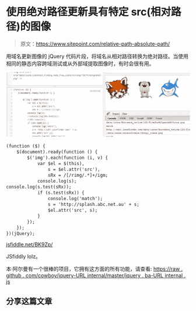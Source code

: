 # 使用绝对路径更新具有特定 src(相对路径)的图像

> 原文：<https://www.sitepoint.com/relative-path-absolute-path/>

用域名更新图像的 jQuery 代码片段，将域名从相对路径转换为绝对路径。当使用相同的静态内容跨域测试或从外部域提取图像时，有时会很有用。

[![replace-url-absolutw](img/b90d70a2d3f4af518cde71ba95e7d655.png)](https://jsfiddle.net/BK9Zp/)

```
(function ($) {
    $(document).ready(function () {
        $('img').each(function (i, v) {
            var $el = $(this),
                s = $el.attr('src'),
                sRx = /[/rimg/.*]+/igm;
            console.log(s);
console.log(s.test(sRx));
            if (s.test(sRx)) {
                console.log('match');
                s = 'http://splash.abc.net.au' + s;
                $el.attr('src', s);
            }
        });
    });
})(jQuery);
```

[jsfiddle.net/BK9Zp/](https://jsfiddle.net/BK9Zp/)

JSfiddly lolz。

本·阿尔曼有一个很棒的项目，它拥有这方面的所有功能，请查看:
[https://raw . github . com/cowboy/jquery-URL internal/master/jquery . ba-URL internal . js](https://raw.github.com/cowboy/jquery-urlinternal/master/jquery.ba-urlinternal.js)

## 分享这篇文章